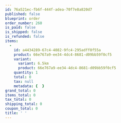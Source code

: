 ```yaml
---
id: 76a521ec-fb6f-444f-adea-70f7e8a820d7
published: false
blueprint: order
order_number: 260
is_paid: false
is_shipped: false
is_refunded: false
items:
  -
    id: a4434289-67c4-4082-9fc4-295adff0f55a
    product: 66e767a9-ee34-4dc4-8681-d09bb59f0cf5
    variant:
      variant: 6.5km
      product: 66e767a9-ee34-4dc4-8681-d09bb59f0cf5
    quantity: 1
    total: 0
    tax: null
    metadata: {  }
grand_total: 0
items_total: 0
tax_total: 0
shipping_total: 0
coupon_total: 0
title: ' '
---
```

